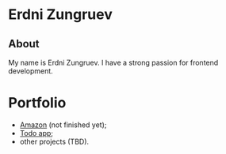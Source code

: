 # Erdni Zungruev
## About
My name is Erdni Zungruev. I have a strong passion for frontend development.
# Portfolio
* [Amazon](https://github.com/shagidzun/amazon-project) (not finished yet);
* [Todo app](https://github.com/shagidzun/simple-todo);
* other projects (TBD).
